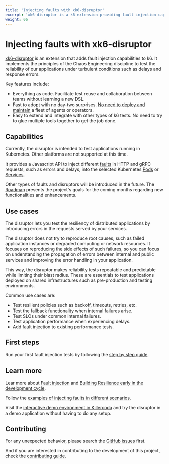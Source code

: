 ```yaml
---
title: 'Injecting faults with xk6-disruptor'
excerpt: 'xk6-disruptor is a k6 extension providing fault injection capabilities to test system reliability under turbulent conditions.'
weight: 06
---
```


# Injecting faults with xk6-disruptor

[xk6-disruptor](https://github.com/grafana/xk6-disruptor) is an extension that adds fault injection capabilities to k6. It implements the principles of the Chaos Engineering discipline to test the reliability of our applications under turbulent conditions such as delays and response errors.

Key features include:

- Everything as code. Facilitate test reuse and collaboration between teams without learning a new DSL.
- Fast to adopt with no day-two surprises. [No need to deploy and maintain](https://grafana.com/docs/k6/<K6_VERSION>/testing-guides/injecting-faults-with-xk6-disruptor/how--it-works) a fleet of agents or operators.
- Easy to extend and integrate with other types of k6 tests. No need to try to glue multiple tools together to get the job done.

## Capabilities

Currently, the disruptor is intended to test applications running in Kubernetes. Other platforms are not supported at this time.

It provides a Javascript API to inject different [faults](https://grafana.com/docs/k6/<K6_VERSION>/javascript-api/xk6-disruptor/faults/) in HTTP and gRPC requests, such as errors and delays, into the selected Kubernetes [Pods](https://grafana.com/docs/k6/<K6_VERSION>/javascript-api/xk6-disruptor/poddisruptor/) or [Services](https://grafana.com/docs/k6/<K6_VERSION>/javascript-api/xk6-disruptor/servicedisruptor/).

Other types of faults and disruptors will be introduced in the future. The [Roadmap](https://github.com/grafana/xk6-disruptor/blob/main/ROADMAP.md) presents the project's goals for the coming months regarding new functionalities and enhancements.


## Use cases

The disruptor lets you test the resiliency of distributed applications by introducing errors in the requests served by your services.

The disruptor does not try to reproduce root causes, such as failed application instances or degraded computing or network resources. 
It focuses on reproducing the side effects of such failures, so you can focus on understanding the propagation of errors between internal and public services and improving the error handling in your application. 

This way, the disruptor makes reliability tests repeatable and predictable while limiting their blast radius. 
These are essentials to test applications deployed on shared infrastructures such as pre-production and testing environments.

Common use cases are:
- Test resilient policies such as backoff, timeouts, retries, etc.
- Test the fallback functionality when internal failures arise.
- Test SLOs under common internal failures.
- Test application performance when experiencing delays.
- Add fault injection to existing performance tests.

## First steps

Run your first fault injection tests by following the [step by step guide](https://grafana.com/docs/k6/<K6_VERSION>/testing-guides/first-steps).

## Learn more

Lear more about [Fault injection](https://k6.io/blog/democratize-chaos-testing/) and [Building Resilience early in the development cycle](https://k6.io/blog/building-resilience-early-in-the-development-cycle/).

Follow the [examples of injecting faults in different scenarios](https://grafana.com/docs/k6/<K6_VERSION>/testing-guides/injecting-faults-with-xk6-disruptor/examples).

Visit the [interactive demo environment in Killercoda](https://killercoda.com/grafana-xk6-disruptor/scenario/killercoda) and try the disruptor in a demo application without having to do any setup.

## Contributing

For any unexpected behavior, please search the [GitHub issues](https://github.com/grafana/xk6-disruptor/issues) first.

And if you are interested in contributing to the development of this project, check the [contributing guide](https://github.com/grafana/xk6-disruptor/blob/main/docs/01-development/01-contributing.md).
